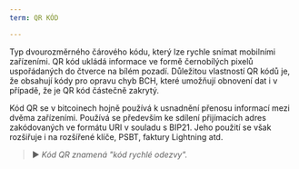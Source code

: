 ```yaml
---
term: QR KÓD

---
```

Typ dvourozměrného čárového kódu, který lze rychle snímat mobilními zařízeními. QR kód ukládá informace ve formě černobílých pixelů uspořádaných do čtverce na bílém pozadí. Důležitou vlastností QR kódů je, že obsahují kódy pro opravu chyb BCH, které umožňují obnovení dat i v případě, že je QR kód částečně zakrytý.

Kód QR se v bitcoinech hojně používá k usnadnění přenosu informací mezi dvěma zařízeními. Používá se především ke sdílení přijímacích adres zakódovaných ve formátu URI v souladu s BIP21. Jeho použití se však rozšiřuje i na rozšířené klíče, PSBT, faktury Lightning atd.

> ► *Kód QR znamená "kód rychlé odezvy".*